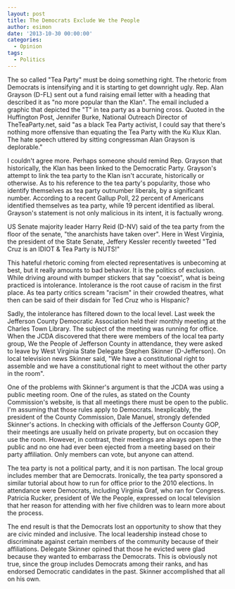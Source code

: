 ```yaml
---
layout: post
title: The Democrats Exclude We the People
author: esimon
date: '2013-10-30 00:00:00'
categories:
  - Opinion
tags:
  - Politics
---
```

The so called "Tea Party" must be doing something right. The rhetoric from Democrats is intensifying and it is starting to get downright ugly. Rep. Alan Grayson (D-FL) sent out a fund raising email letter with a heading that described it as "no more popular than the Klan". The email included a graphic that depicted the "T" in tea party as a burning cross. Quoted in the Huffington Post, Jennifer Burke, National Outreach Director of TheTeaParty.net, said "as a black Tea Party activist, I could say that there's nothing more offensive than equating the Tea Party with the Ku Klux Klan. The hate speech uttered by sitting congressman Alan Grayson is deplorable." 

I couldn't agree more. Perhaps someone should remind Rep. Grayson that historically, the Klan has been linked to the Democratic Party. Grayson's attempt to link the tea party to the Klan isn't accurate, historically or otherwise. As to his reference to the tea party's popularity, those who identify themselves as tea party outnumber liberals, by a significant number. According to a recent Gallup Poll, 22 percent of Americans identified themselves as tea party, while 19 percent identified as liberal. Grayson's statement is not only malicious in its intent, it is factually wrong. 

 US Senate majority leader Harry Reid (D-NV) said of the tea party from the floor of the senate, "the anarchists have taken over". Here in West Virginia, the president of the State Senate, Jeffery Kessler recently tweeted "Ted Cruz is an IDIOT & Tea Party is NUTS!" 

This hateful rhetoric coming from elected representatives is unbecoming at best, but it really amounts to bad behavior. It is the politics of exclusion. While driving around with bumper stickers that say "coexist", what is being practiced is intolerance. Intolerance is the root cause of racism in the first place. As tea party critics scream "racism" in their crowded theatres, what then can be said of their disdain for Ted Cruz who is Hispanic? 

Sadly, the intolerance has filtered down to the local level. Last week the Jefferson County Democratic Association held their monthly meeting at the Charles Town Library. The subject of the meeting was running for office. When the JCDA discovered that there were members of the local tea party group, We the People of Jefferson County in attendance, they were asked to leave by West Virginia State Delegate Stephen Skinner (D-Jefferson). On local television news Skinner said, "We have a constitutional right to assemble and we have a constitutional right to meet without the other party in the room". 

One of the problems with Skinner's argument is that the JCDA was using a public meeting room. One of the rules, as stated on the County Commission's website, is that all meetings there must be open to the public. I'm assuming that those rules apply to Democrats. Inexplicably, the president of the County Commission, Dale Manuel, strongly defended Skinner's actions. In checking with officials of the Jefferson County GOP, their meetings are usually held on private property, but on occasion they use the room. However, in contrast, their meetings are always open to the public and no one had ever been ejected from a meeting based on their party affiliation. Only members can vote, but anyone can attend. 

The tea party is not a political party, and it is non partisan. The local group includes member that are Democrats. Ironically, the tea party sponsored a similar tutorial about how to run for office prior to the 2010 elections. In attendance were Democrats, including Virginia Graf, who ran for Congress. Patricia Rucker, president of We the People, expressed on local television that her reason for attending with her five children was to learn more about the process. 

The end result is that the Democrats lost an opportunity to show that they are civic minded and inclusive. The local leadership instead chose to discriminate against certain members of the community because of their affiliations. Delegate Skinner opined that those he evicted were glad because they wanted to embarrass the Democrats. This is obviously not true, since the group includes Democrats among their ranks, and has endorsed Democratic candidates in the past. Skinner accomplished that all on his own. 

